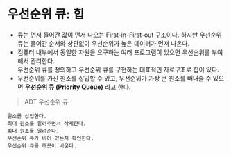 # 우선순위 큐: 힙
* 큐는 먼저 들어간 값이 먼저 나오는 First-in-First-out 구조이다. 하지만 우선순위 큐는 들어간 순서와 상관없이 우선순위가 높은 데이터가 먼저 나온다.
* 컴퓨터 내부에서 동일한 자원을 요구하는 여러 프로그램이 있으면 우선순위를 부여해서 관리한다.<br> 우선순위 큐를 정의하고 우선순위 큐를 구현하는 대표적인 자료구조로 힙이 있다.
* 우선순위를 가진 원소를 삽입할 수 있고, 우선순위가 가장 큰 원소를 빼내줄 수 있으면 **우선순위 큐 (Priority Queue)** 라고 한다.

> ADT 우선순위 큐

    원소를 삽입한다.
    최대 원소를 알려주면서 삭제한다.
    최대 원소를 알려준다.
    우선순위 큐가 비어 있는지 확인한다.
    우선순위 큐를 깨끗이 비운다.
